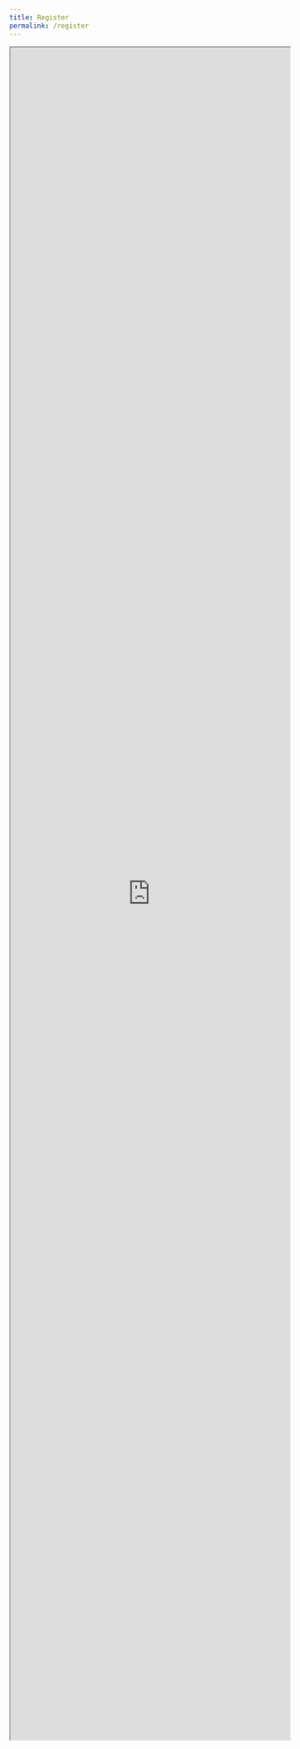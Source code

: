 ```yaml
---
title: Register
permalink: /register
---
```

<div class="row">
	<div class="col is-12">
		<iframe id="iframe" src="https://form.gov.sg/5ef98f7304a6cd001191849e" style="width:100%;height:3050px"></iframe>
	</div>
	</div>